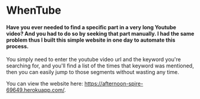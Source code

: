 # WhenTube

#### Have you ever needed to find a specific part in a very long Youtube video? And you had to do so by seeking that part manually. I had the same problem thus I built this simple website in one day to automate this process.

You simply need to enter the youtube video url and the keyword you're searching for, and you'll find a list of the times that keyword was mentioned, then you can easily jump to those segments without wasting any time.

You can view the website here: https://afternoon-spire-69649.herokuapp.com/.
